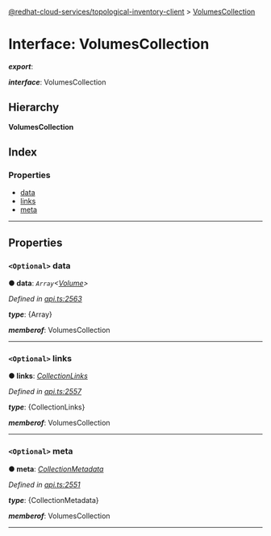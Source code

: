 [@redhat-cloud-services/topological-inventory-client](../README.md) > [VolumesCollection](../interfaces/volumescollection.md)

# Interface: VolumesCollection

*__export__*: 

*__interface__*: VolumesCollection

## Hierarchy

**VolumesCollection**

## Index

### Properties

* [data](volumescollection.md#data)
* [links](volumescollection.md#links)
* [meta](volumescollection.md#meta)

---

## Properties

<a id="data"></a>

### `<Optional>` data

**● data**: *`Array`<[Volume](volume.md)>*

*Defined in [api.ts:2563](https://github.com/RedHatInsights/javascript-clients/blob/master/packages/topological-inventory/api.ts#L2563)*

*__type__*: {Array}

*__memberof__*: VolumesCollection

___
<a id="links"></a>

### `<Optional>` links

**● links**: *[CollectionLinks](collectionlinks.md)*

*Defined in [api.ts:2557](https://github.com/RedHatInsights/javascript-clients/blob/master/packages/topological-inventory/api.ts#L2557)*

*__type__*: {CollectionLinks}

*__memberof__*: VolumesCollection

___
<a id="meta"></a>

### `<Optional>` meta

**● meta**: *[CollectionMetadata](collectionmetadata.md)*

*Defined in [api.ts:2551](https://github.com/RedHatInsights/javascript-clients/blob/master/packages/topological-inventory/api.ts#L2551)*

*__type__*: {CollectionMetadata}

*__memberof__*: VolumesCollection

___

